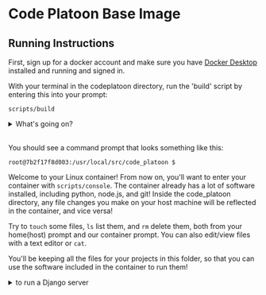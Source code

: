 Code Platoon Base Image
===========================

Running Instructions
--------------

First, sign up for a docker account and make sure you have [Docker Desktop](https://www.docker.com/products/docker-desktop) installed and running and signed in.

With your terminal in the codeplatoon directory, run the 'build' script by entering this into your prompt:

`scripts/build`

<details><summary>What's going on?</summary>
<br>
Inside `scripts/build`, you might see something like this:

```bash
#! /bin/bash
docker pull codeplatoon/base && /
docker run -it --name codePlatoon -v "$(pwd)":/usr/local/src/code_platoon -v "$(pwd)"/.bashrc:/root/.bashrc codeplatoon/base
```

The first line includes our [shebang](https://bash.cyberciti.biz/guide/Shebang), the absolute path to our bash interpreter.

The subsequent lines include the commands we need to set up our Linux container and open a console to it. If you copied and pasted this line into your command line, that would be the same as running the script.

</details>
<br>

You should see a command prompt that looks something like this: 
```
root@7b2f17f8d003:/usr/local/src/code_platoon $ 
```

Welcome to your Linux container! From now on, you'll want to enter your container with `scripts/console`. The container already has a lot of software installed, including python, node.js, and git! Inside the code_platoon directory, any file changes you make on your host machine will be reflected in the container, and vice versa!

Try to `touch` some files, `ls` list them, and `rm` delete them, both from your home(host) prompt and our container prompt. You can also edit/view files with a text editor or `cat`.

You'll be keeping all the files for your projects in this folder, so that you can use the software included in the container to run them!

<details><summary>to run a Django server</summary>
<br>
Run this command from your host prompt:
```bash
scripts/server8000
```
Now, inside the container prompt, run `./manage.py runserver 0.0.0.0:8000` to start your django server. You can access this in your browser at https://localhost:8000
</details>


<br>